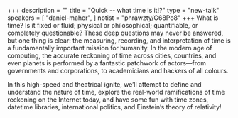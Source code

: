 +++
description = ""
title = "Quick -- what time is it!?"
type = "new-talk"
speakers = [
        "daniel-maher",
]
notist = "phrawzty/G68Po8"
+++
What is time? Is it fixed or fluid; physical or philosophical; quantifiable, or completely questionable? These deep questions may never be answered, but one thing is clear: the measuring, recording, and interpretation of time is a fundamentally important mission for humanity. In the modern age of computing, the accurate reckoning of time across cities, countries, and even planets is performed by a fantastic patchwork of actors—from governments and corporations, to academicians and hackers of all colours.

In this high-speed and theatrical ignite, we’ll attempt to define and understand the nature of time, explore the real-world ramifications of time reckoning on the Internet today, and have some fun with time zones, datetime libraries, international politics, and Einstein’s theory of relativity!